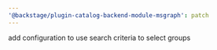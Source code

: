 ```yaml
---
'@backstage/plugin-catalog-backend-module-msgraph': patch
---
```


add configuration to use search criteria to select groups
